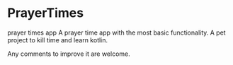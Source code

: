 # PrayerTimes
prayer times app
A prayer time app with the most basic functionality.
A pet project to kill time and learn kotlin.

Any comments to improve it are welcome.
